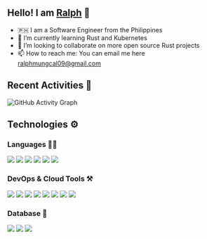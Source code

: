 ## Hello! I am [Ralph](https://asp143.github.io) 👋

- 🇵🇭 I am a Software Engineer from the Philippines
- 🌱 I’m currently learning Rust and Kubernetes
- 👯 I’m looking to collaborate on more open source Rust projects
- 📫 How to reach me: You can email me here ralphmungcal09@gmail.com

## Recent Activities 💪

![GitHub Activity Graph](https://activity-graph.herokuapp.com/graph?username=asp143&theme=dracula&hide_border=true)

## Technologies ⚙️

### Languages ✍🏼

<img src="https://img.icons8.com/color/50/000000/javascript--v1.png"/> <img src="https://img.icons8.com/color/50/000000/c-plus-plus-logo.png"/> <img src="https://img.icons8.com/external-tal-revivo-green-tal-revivo/50/000000/external-rust-is-a-multi-paradigm-system-programming-language-logo-green-tal-revivo.png"/> <img src="https://img.icons8.com/color/48/000000/python--v2.png"/> <img src="https://img.icons8.com/external-tal-revivo-color-tal-revivo/50/000000/external-nodejs-is-an-open-source-cross-platform-javascript-run-time-environment-logo-color-tal-revivo.png"/> <img src="https://img.icons8.com/offices/50/000000/react.png"/>

### DevOps & Cloud Tools ⚒️

<img src="https://img.icons8.com/fluency/50/000000/visual-studio-code-2019.png"/> <img src="https://img.icons8.com/cute-clipart/50/000000/amazon.png"/> <img src="https://img.icons8.com/color/50/000000/google-cloud.png"/> <img src="https://img.icons8.com/color/50/000000/git.png"/> <img src="https://img.icons8.com/color/50/000000/github.png"/> <img src="https://img.icons8.com/fluency/50/000000/docker.png"/> <img src="https://img.icons8.com/color/50/000000/kubernetes.png"/> <img src="https://img.icons8.com/color/50/000000/linux--v2.png"/>

### Database 💽

<img src="https://img.icons8.com/officel/50/000000/mysql.png"/> <img src="https://img.icons8.com/color/50/000000/mongodb.png"/> <img src="https://img.icons8.com/color/50/000000/redis.png"/>
